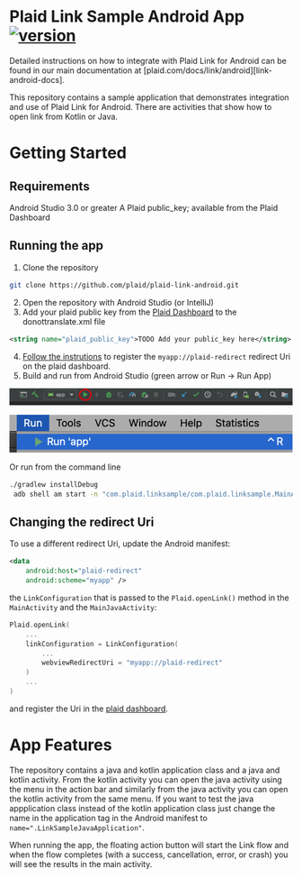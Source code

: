 # Plaid Link Sample Android App [![version][link-sdk-version]][link-sdk-url]
Detailed instructions on how to integrate with Plaid Link for Android can be found in our main documentation at [plaid.com/docs/link/android][link-android-docs].

This repository contains a sample application that demonstrates integration and use of Plaid Link for Android.  There are activities that show how to open link from Kotlin or Java.

# Getting Started
## Requirements
Android Studio 3.0 or greater
A Plaid public_key; available from the Plaid Dashboard

## Running the app
1. Clone the repository
``` sh
git clone https://github.com/plaid/plaid-link-android.git
```
2. Open the repository with Android Studio (or IntelliJ)
3. Add your plaid public key from the [Plaid Dashboard](https://dashboard.plaid.com/team/keys) to the donottranslate.xml file
``` xml
<string name="plaid_public_key">TODO Add your public_key here</string>
```
4. [Follow the instrutions](https://plaid.com/docs/link/android/#register-redirect-uri) to register the `myapp://plaid-redirect` redirect Uri on the plaid dashboard.
5. Build and run from Android Studio (green arrow or Run -> Run App) 

![](./docs/images/AndroidToolbarRun.png)

![](./docs/images/AndroidRunMenu.png)

Or run from the command line 
``` sh
./gradlew installDebug
 adb shell am start -n "com.plaid.linksample/com.plaid.linksample.MainActivity" -a android.intent.action.MAIN -c android.intent.category.LAUNCHER
```

## Changing the redirect Uri
To use a different redirect Uri, update the Android manifest:
```xml
<data
    android:host="plaid-redirect"
    android:scheme="myapp" />
```

the `LinkConfiguration` that is passed to the `Plaid.openLink()` method in the `MainActivity` and the `MainJavaActivity`:
```kotlin 
Plaid.openLink(
    ...
    linkConfiguration = LinkConfiguration(
        ... 
        webviewRedirectUri = "myapp://plaid-redirect"
    )
    ...
)
```

and register the Uri in the [plaid dashboard](https://dashboard.plaid.com/team/api).

# App Features
The repository contains a java and kotlin application class and a java and kotlin activity.  From the kotlin activity you can open the java activity using the menu in the action bar and similarly from the java activity you can open the kotlin activity from the same menu.  If you want to test the java appplication class instead of the kotlin application class just change the name in the application tag in the Android manifest to ```name=".LinkSampleJavaApplication"```.

When running the app, the floating action button will start the Link flow and when the flow completes (with a success, cancellation, error, or crash) you will see the results in the main activity.

[link-sdk-version]: https://img.shields.io/bintray/v/plaid/link-android/com.plaid.link
[link-sdk-url]: https://bintray.com/plaid/link-android/com.plaid.link

